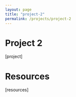 ```yaml
---
layout: page
title: "project-2"
permalink: /projects/project-2
---
```


# Project 2
[project]

# Resources
[resources]
